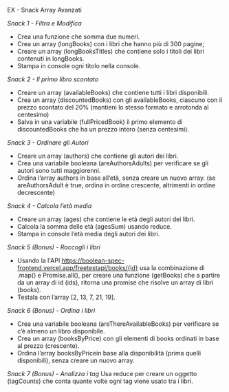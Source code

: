 EX - Snack Array Avanzati

*Snack 1 - Filtra e Modifica*

- Crea una funzione che somma due numeri.
- Crea un array (longBooks) con i libri che hanno più di 300 pagine;
- Creare un array (longBooksTitles) che contiene solo i titoli dei libri contenuti in longBooks.
- Stampa in console ogni titolo nella console.

*Snack 2 - Il primo libro scontato*

- Creare un array (availableBooks) che contiene tutti i libri disponibili.
- Crea un array (discountedBooks) con gli availableBooks, ciascuno con il prezzo scontato del 20% (mantieni lo stesso formato e arrotonda al centesimo)
- Salva in una variabile (fullPricedBook) il primo elemento di discountedBooks che ha un prezzo intero (senza centesimi).

*Snack 3 - Ordinare gli Autori*

- Creare un array (authors) che contiene gli autori dei libri.
- Crea una variabile booleana (areAuthorsAdults) per verificare se gli autori sono tutti maggiorenni.
- Ordina l’array authors in base all’età, senza creare un nuovo array.
(se areAuthorsAdult è true, ordina in ordine crescente, altrimenti in ordine decrescente)

*Snack 4 - Calcola l’età media*

- Creare un array (ages) che contiene le età degli autori dei libri.
- Calcola la somma delle età (agesSum) usando reduce.
- Stampa in console l’età media degli autori dei libri.

*Snack 5 (Bonus) - Raccogli i libri*

- Usando la l'API <https://boolean-spec-frontend.vercel.app/freetestapi/books/{id}> usa la combinazione di .map() e Promise.all(), per creare una funzione (getBooks) che a partire da un array di id (ids), ritorna una promise che risolve un array di libri (books).
- Testala con l’array [2, 13, 7, 21, 19].

*Snack 6 (Bonus) - Ordina i libri*

- Crea una variabile booleana (areThereAvailableBooks) per verificare se c’è almeno un libro disponibile.
- Crea un array (booksByPrice) con gli elementi di books ordinati in base al prezzo (crescente).
- Ordina l’array booksByPricein base alla disponibilità (prima quelli disponibili), senza creare un nuovo array.

*Snack 7 (Bonus) - Analizza i tag*
Usa reduce per creare un oggetto (tagCounts) che conta quante volte ogni tag viene usato tra i libri.
